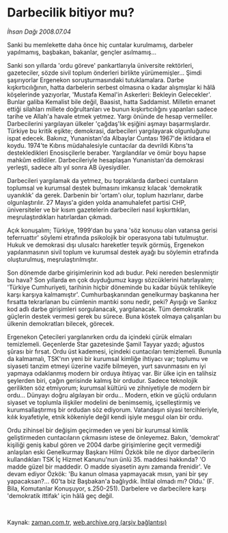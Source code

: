 # Darbecilik bitiyor mu?

*İhsan Dağı 2008.07.04*

<tr><td class="metin" colspan="2" style="padding-top: 20px; padding-left: 5px; padding-right: 10px;">Sanki bu memlekette daha önce hiç cuntalar kurulmamış, darbeler yapılmamış, başbakan, bakanlar, gençler asılmamış...</td></tr><tr><td class="metin" colspan="2" style="padding-top: 20px; padding-left: 5px; padding-right: 10px;"><p>Sanki son yıllarda 'ordu göreve' pankartlarıyla üniversite rektörleri, gazeteciler, sözde sivil toplum önderleri birlikte yürümemişler... Şimdi şaşırıyorlar Ergenekon soruşturmasındaki tutuklamalara. Darbe kışkırtıcılığının, hatta darbelerin serbest olmasına o kadar alışmışlar ki hâlâ köşelerinde yazıyorlar, 'Mustafa Kemal'in Askerleri: Bekleyin Gelecekler'. Bunlar galiba Kemalist bile değil, Baasist, hatta Saddamist. Milletin emanet ettiği silahları millete doğrultanları ve bunun kışkırtıcılığını yapanları sadece tarihe ve Allah'a havale etmek yetmez. Yargı önünde de hesap vermeliler. Darbecilerini yargılayan ülkeler 'çağdaş'lık eşiğini aşmayı başarmışlardır. Türkiye bu kritik eşikte; demokrasi, darbecileri yargılayarak olgunluğunu ispat edecek. Bakınız, Yunanistan'da Albaylar Cuntası 1967'de iktidara el koydu. 1974'te Kıbrıs müdahalesiyle cuntacılar da devrildi Kıbrıs'ta destekledikleri Enosisçilerle beraber. Yargılandılar ve ömür boyu hapse mahkûm edildiler. Darbecileriyle hesaplaşan Yunanistan'da demokrasi yerleşti, sadece altı yıl sonra AB üyesiydiler. 
<p>Darbecileri yargılamak da yetmez, bu topraklarda darbeci cuntaların toplumsal ve kurumsal destek bulmasını imkansız kılacak 'demokratik uyanıklık' da gerek. Darbenin bir 'ortam'ı olur, toplum hazırlanır, darbe olgunlaştırılır. 27 Mayıs'a giden yolda anamuhalefet partisi CHP, üniversiteler ve bir kısım gazetelerin darbecileri nasıl kışkırttıkları, meşrulaştırdıkları hatırlardan çıkmadı. 
<p>Açık konuşalım; Türkiye, 1999'dan bu yana 'söz konusu olan vatansa gerisi teferruattır' söylemi etrafında psikolojik bir operasyona tabi tutulmuştur. Hukuk ve demokrasi dışı ulusalcı hareketler teşvik görmüş, Ergenekon yapılanmasının sivil toplum ve kurumsal destek ayağı bu söylemin etrafında oluşturulmuş, meşrulaştırılmıştır.
<p> Son dönemde darbe girişimlerinin kod adı budur. Peki nereden beslenmiştir bu hava? Son yıllarda en çok duyduğumuz kaygı sözcüklerini hatırlayalım; 'Türkiye Cumhuriyeti, tarihinin hiçbir döneminde bu kadar büyük tehlikeyle karşı karşıya kalmamıştır'. Cumhurbaşkanından genelkurmay başkanına her fırsatta tekrarlanan bu cümlenin mantıki sonu nedir, peki? Ayışığı ve Sarıkız kod adlı darbe girişimleri sorgulanacak, yargılanacak. Tüm demokratik güçlerin destek vermesi gerek bu sürece. Buna köstek olmaya çalışanları bu ülkenin demokratları bilecek, görecek. 
<p>Ergenekon Çetecileri yargılanırken ordu da içindeki çürük elmaları temizlemeli. Geçenlerde Star gazetesinde Şamil Tayyar yazdı; ağustos şûrası bir fırsat. Ordu üst kademesi, içindeki cuntacıları temizlemeli. Bununla da kalmamalı, TSK'nın yeni bir kurumsal kimliğe ihtiyacı var; toplumu ve siyaseti tanzim etmeyi üzerine vazife bilmeyen, yurt savunmasını en iyi yapmaya odaklanmış modern bir orduya ihtiyaç var. Bir ülke için en talihsiz şeylerden biri, çağın gerisinde kalmış bir ordudur. Sadece teknolojik gerilikten söz etmiyorum; kurumsal kültürü ve zihniyetiyle de modern bir ordu... Dünyayı doğru algılayan bir ordu... Modern, etkin ve güçlü orduların siyaset ve toplumla ilişkiler modelini de benimsemiş, içselleştirmiş ve kurumsallaştırmış bir ordudan söz ediyorum. Vatandaşın siyasi tercihleriyle, kılık kıyafetiyle, etnik kökeniyle değil kendi işiyle meşgul olan bir ordu.
<p>Ordu zihinsel bir değişim geçirmeden ve yeni bir kurumsal kimlik geliştirmeden cuntacıların çıkmasını istese de önleyemez. Bakın, 'demokrat' kişiliği geniş kabul gören ve 2004 darbe girişimlerine geçit vermediği anlaşılan eski Genelkurmay Başkanı Hilmi Özkök bile ne diyor darbecilerin kullandıkları TSK İç Hizmet Kanunu'nun ünlü 35. maddesi hakkında? 'O madde güzel bir maddedir. O madde siyasetin aynı zamanda frenidir'. Ve devam ediyor Özkök: 'Bu kanun olmasa yapmayacak mısın, yani bir şey yapacaksan?... 60'ta biz Başbakan'a bağlıydık. İhtilal olmadı mı? Oldu.' (F. Bila, Komutanlar Konuşuyor, s.250-251). Darbelere ve darbecilere karşı 'demokratik ittifak' için hâlâ geç değil.
<p><br/></p></p></p></p></p></p></p></td></tr>

Kaynak: [zaman.com.tr](http://zaman.com.tr/yazar.do?yazino=709946), [web.archive.org (arşiv bağlantısı)](http://web.archive.org/web/20080801130821/http://www.zaman.com.tr:80/yazar.do?yazino=709946)
